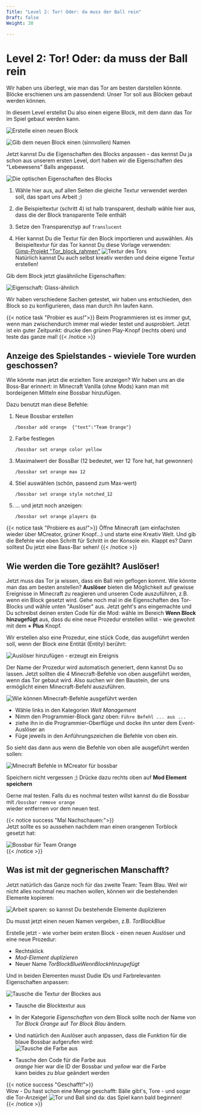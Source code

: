 ```yaml
---
Title: "Level 2: Tor! Oder: da muss der Ball rein"
Draft: false
Weight: 30

---
```



# Level 2: Tor! Oder: da muss der Ball rein

Wir haben uns überlegt, wie man das Tor am besten darstellen könnte. Blöcke erschienen uns am passendend: 
Unser Tor soll aus Blöcken gebaut werden können. 

In diesem Level erstellst Du also einen eigene Block, mit dem dann das Tor im Spiel gebaut werden kann.

![Erstelle einen neuen Block](block-erstellen-0.png)

![Gib dem neuen Block einen (sinnvollen) Namen](block-namen-geben.png)

Jetzt kannst Du die Eigenschaften des Blocks anpassen - das kennst Du ja schon aus unserem ersten Level, dort haben wir die Eigenschaften des "Lebewesens" Balls angepasst. 

![Die optischen Eigenschaften des Blocks](block-eigenschaften-optisch.png)

1. Wähle hier aus, auf allen Seiten die gleiche Textur verwendet werden soll, das spart uns Arbeit ;)
2. die Beispieltextur (schritt 4) ist halb transparent, deshalb wähle hier aus, dass die der Block transparente Teile enthält
3. Setze den Transparenztyp auf `Translucent`

4. Hier kannst Du die Textur für den Block importieren und auswählen.
   Als Beispieltextur für das Tor kannst Du diese Vorlage verwenden:  
   [Gimp-Projekt "Tor_block_rahmen"](tor_block_rahmen.xcf)
   ![Textur des Tors](tor_block_orange.png)  
   Natürlich kannst Du auch selbst kreativ werden und deine eigene Textur erstellen!

Gib dem Block jetzt glasähnliche Eigenschaften:

![Eigenschaft: Glass-ähnlich](block-eigenschaften-glas.png)

Wir haben verschiedene Sachen getestet, wir haben uns entschieden, den Block so zu konfigurieren, dass man durch ihn laufen kann. 

{{< notice task "Probier es aus!">}}
Beim Programmieren ist es immer gut, wenn man zwischendurch immer mal wieder testet und ausprobiert. Jetzt ist ein guter Zeitpunkt: drucke den grünen Play-Knopf (rechts oben) und teste das ganze mal!
{{< /notice >}}


## Anzeige des Spielstandes - wieviele Tore wurden geschossen?

Wie könnte man jetzt die erzielten Tore anzeigen? Wir haben uns an die Boss-Bar erinnert: in Minecraft Vanilla (ohne Mods) kann man mit bordeigenen Mitteln eine Bossbar hinzufügen. 

Dazu benutzt man diese Befehle: 

<!-- all those empty lines to help pandoc make the correct line breaks (i hope)-->
1. Neue Bossbar erstellen

   `/bossbar add orange  {"text":"Team Orange"}`

2. Farbe festlegen

   `/bossbar set orange color yellow`

3. Maximalwert der BossBar (12 bedeutet, wer 12 Tore hat, hat gewonnen)

   `/bossbar set orange max 12`

4. Stiel auswählen (schön, passend zum Max-wert)  

   `/bossbar set orange style notched_12`

5. ... und jetzt noch anzeigen:  

   `/bossbar set orange players @a`

{{< notice task "Probiere es aus!">}}
Öffne Minecraft (am einfachsten wieder über MCreator, grüner Knopf...) und starte eine Kreativ Welt. Und gib die Befehle wie oben Schritt für Schritt in der Konsole ein. Klappt es? Dann solltest Du jetzt eine Bass-Bar sehen! 
{{< /notice >}}

## Wie werden die Tore gezählt? Auslöser!
Jetzt muss das Tor ja wissen, dass ein Ball rein geflogen kommt. Wie könnte man das am besten anstellen? 
**Auslöser** bieten  die Möglichkeit auf gewisse Ereignisse in Minecraft zu reagieren und unseren Code auszuführen, z.B. wenn ein Block gesetzt wird. 
Gehe noch mal in die Eigenschaften des Tor-Blocks und wähle unten "Auslöser" aus.
Jetzt geht's ans eingemachte und Du schreibst deinen ersten Code für die Mod: wähle im Bereich **Wenn Block hinzugefügt** aus, dass du eine neue Prozedur erstellen willst - wie gewohnt mit dem **+ Plus** Knopf.

Wir erstellen also eine Prozedur, eine stück Code, das ausgeführt werden soll, wenn der Block eine Entität (Entity) berührt:

![Auslöser hinzufügen - erzeugt ein Ereignis](block-auslöser.png)

Der Name der Prozedur wird automatisch generiert, denn kannst Du so lassen.
Jetzt sollten die 4 Minecraft-Befehle von oben ausgeführt werden, wenn das Tor gebaut wird. Also suchen wir den Baustein, der uns ermöglicht einen Minecraft-Befehl auszuführen.

![Wie können Minecraft-Befehle ausgeführt werden](prozedur-minecraft-befehl.png)

- Wähle links in den Kategorien *Welt Management* 
- Nimm den Programmier-Block ganz oben: `Führe Befehl ... aus ...`
- ziehe ihn in die Programmier-Oberflüge und docke ihn unter dem Event-Auslöser an
- Füge jeweils in den Anführungszeichen die Befehle von oben ein.

So sieht das dann aus wenn die Befehle von oben alle ausgeführt werden sollen:

![Minecraft Befehle in MCreator für bossbar](code-torblock-setzen.png)

Speichern nicht vergessen ;) Drücke dazu rechts oben auf **Mod Element speichern**

Gerne mal testen. Falls du es nochmal testen willst kannst du die Bossbar mit 
`/bossbar remove orange`  
wieder entfernen vor dem neuen test.

{{< notice success "Mal Nachschauen:">}}  
Jetzt sollte es so aussehen nachdem man einen orangenen Torblock gesetzt hat:

![Bossbar für Team Orange](ingame-bossbar-orange.png)  
{{< /notice >}}


## Was ist mit der gegnerischen Manschafft? 
Jetzt natürlich das Ganze noch für das zweite Team: Team Blau.
Weil wir nicht alles nochmal neu machen wollen, können wir die bestehenden Elemente kopieren:

![Arbeit sparen: so kannst Du bestehende Elemente duplizieren](element-duplizieren.png)

Du musst jetzt einen neuen Namen vergeben, z.B. *TorBlockBlue*   

Erstelle jetzt - wie vorher beim ersten Block - einen neuen Auslöser und eine neue Prozedur: 

- Rechtsklick
- *Mod-Element duplizieren*
- Neuer Name *TorBlockBlueWennBlockHinzugefügt*

Und in beiden Elementen musst Dudie IDs und Farbrelevanten Eigenschaften anpassen:

![Tausche die Textur der Blockes aus](block-textur-austauschen.png)

- Tausche die Blocktextur aus
- In der Kategorie *Eigenschaften* von dem Block sollte noch der Name von *Tor Block Orange* auf *Tor Block Blau* ändern.
- Und natürlich den Auslöser auch anpassen, dass die Funktion für die blaue Bossbar aufgerufen wird:  
![Tausche die Farbe aus](code-farbe-austauschen.png)

- Tausche den Code für die Farbe aus  
  *orange* hier war die ID der Bossbar und *yellow* war die Farbe  
  kann beides zu *blue* geändert werden


{{< notice success "Geschafft!">}}  
Wow - Du hast schon eine Menge geschafft:
Bälle gibt's, Tore - und sogar die Tor-Anzeige!
![Tor und Ball sind da: das Spiel kann bald beginnen!](ingame-so-siehts-bis-jetzt-aus-2.png)  
{{< /notice >}}
